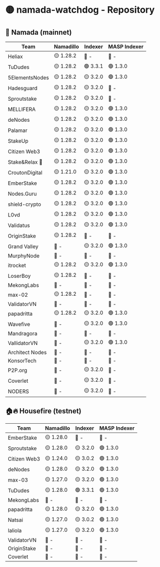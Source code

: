 # 🟡 namada-watchdog - Repository

## 🚀 Namada (mainnet)

| Team | Namadillo | Indexer | MASP Indexer |
|-|-|-|-|
| Heliax | 🟡 1.28.2 | 🔴 - | 🔴 - |
| TuDudes | 🟡 1.28.2 | 🟢 3.3.1 | 🟢 1.3.0 |
| 5ElementsNodes | 🟡 1.28.2 | 🟡 3.2.0 | 🟢 1.3.0 |
| Hadesguard | 🟡 1.28.2 | 🟡 3.2.0 | 🔴 - |
| Sproutstake | 🟡 1.28.2 | 🟡 3.2.0 | 🔴 - |
| MELLIFERA | 🟡 1.28.2 | 🟡 3.2.0 | 🟢 1.3.0 |
| deNodes | 🟡 1.28.2 | 🟡 3.2.0 | 🟢 1.3.0 |
| Palamar | 🟡 1.28.2 | 🟡 3.2.0 | 🟢 1.3.0 |
| StakeUp | 🟡 1.28.2 | 🟡 3.2.0 | 🟢 1.3.0 |
| Citizen Web3 | 🟡 1.28.2 | 🟡 3.2.0 | 🟢 1.3.0 |
| Stake&Relax 🦥 | 🟡 1.28.2 | 🟡 3.2.0 | 🟢 1.3.0 |
| CroutonDigital | 🟡 1.21.0 | 🟡 3.2.0 | 🟢 1.3.0 |
| EmberStake | 🟡 1.28.2 | 🟡 3.2.0 | 🟢 1.3.0 |
| Nodes.Guru | 🟡 1.28.2 | 🟡 3.2.0 | 🟢 1.3.0 |
| shield-crypto | 🟡 1.28.2 | 🟡 3.2.0 | 🟢 1.3.0 |
| L0vd | 🟡 1.28.2 | 🟡 3.2.0 | 🟢 1.3.0 |
| Validatus | 🟡 1.28.2 | 🟡 3.2.0 | 🟢 1.3.0 |
| OriginStake | 🟡 1.28.2 | 🔴 - | 🔴 - |
| Grand Valley | 🔴 - | 🟡 3.2.0 | 🟢 1.3.0 |
| MurphyNode | 🔴 - | 🔴 - | 🔴 - |
| itrocket | 🟡 1.28.2 | 🟡 3.2.0 | 🟢 1.3.0 |
| LoserBoy | 🟡 1.28.2 | 🔴 - | 🔴 - |
| MekongLabs | 🔴 - | 🔴 - | 🔴 - |
| max-02 | 🟡 1.28.2 | 🔴 - | 🔴 - |
| ValidatorVN | 🔴 - | 🔴 - | 🔴 - |
| papadritta | 🟡 1.28.2 | 🟡 3.2.0 | 🟢 1.3.0 |
| Wavefive | 🔴 - | 🟡 3.2.0 | 🟢 1.3.0 |
| Mandragora | 🔴 - | 🔴 - | 🔴 - |
| VallidatorVN | 🔴 - | 🟡 3.2.0 | 🟢 1.3.0 |
| Architect Nodes | 🔴 - | 🔴 - | 🔴 - |
| KonsorTech | 🔴 - | 🔴 - | 🔴 - |
| P2P.org | 🔴 - | 🟡 3.2.0 | 🔴 - |
| Coverlet | 🔴 - | 🟡 3.2.0 | 🔴 - |
| NODERS | 🔴 - | 🟡 3.2.0 | 🔴 - |

## 🏠🔥 Housefire (testnet)

| Team | Namadillo | Indexer | MASP Indexer |
|-|-|-|-|
| EmberStake | 🟡 1.28.0 | 🔴 - | 🔴 - |
| Sproutstake | 🟡 1.28.0 | 🟡 3.2.0 | 🟢 1.3.0 |
| Citizen Web3 | 🟡 1.24.0 | 🟡 3.0.2 | 🟢 1.3.0 |
| deNodes | 🟡 1.28.0 | 🟡 3.2.0 | 🟢 1.3.0 |
| max-03 | 🟡 1.27.0 | 🟡 3.2.0 | 🟢 1.3.0 |
| TuDudes | 🟡 1.28.0 | 🟢 3.3.1 | 🟢 1.3.0 |
| MekongLabs | 🔴 - | 🔴 - | 🔴 - |
| papadritta | 🟡 1.28.0 | 🟡 3.2.0 | 🟢 1.3.0 |
| Natsai | 🟡 1.27.0 | 🟡 3.0.2 | 🟢 1.3.0 |
| laliola | 🟡 1.27.0 | 🟡 3.2.0 | 🟢 1.3.0 |
| ValidatorVN | 🔴 - | 🔴 - | 🔴 - |
| OriginStake | 🔴 - | 🔴 - | 🔴 - |
| Coverlet | 🔴 - | 🔴 - | 🔴 - |


